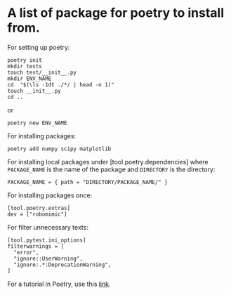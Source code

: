 # A  list of package for poetry to install from.

For setting up poetry:
```
poetry init
mkdir tests
touch test/__init__.py
mkdir ENV_NAME
cd  "$(\ls -1dt ./*/ | head -n 1)"
touch __init__.py
cd ..
```
or 
```
poetry new ENV_NAME
```


For installing packages:
```
poetry add numpy scipy matplotlib 
```

For installing local packages under [tool.poetry.dependencies] where ```PACKAGE_NAME``` is the name of the package and ```DIRECTORY``` is the directory:
```
PACKAGE_NAME = { path = "DIRECTORY/PACKAGE_NAME/" }
```

For installing packages once:
```
[tool.poetry.extras]
dev = ["robomimic"]
```

For filter unnecessary texts:
```
[tool.pytest.ini_options]
filterwarnings = [
  "error",
  "ignore::UserWarning",
  "ignore:.*:DeprecationWarning",
]
```


For a tutorial in Poetry, use this [link](https://python-poetry.org/docs/basic-usage/.).
